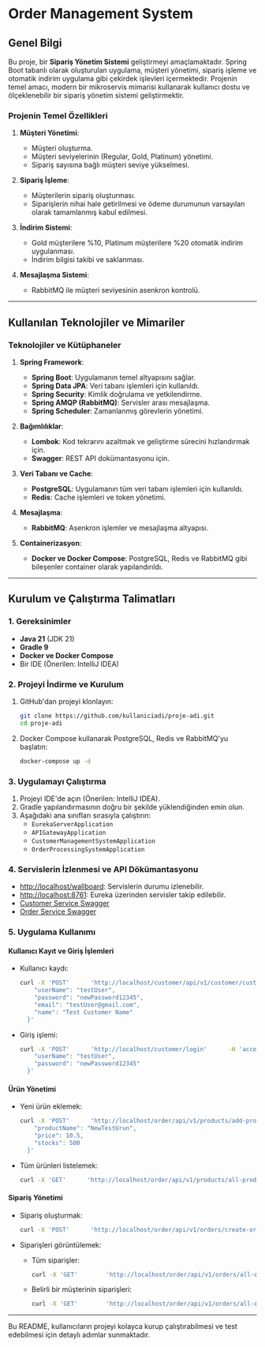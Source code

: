 
# Order Management System

## Genel Bilgi

Bu proje, bir **Sipariş Yönetim Sistemi** geliştirmeyi amaçlamaktadır. Spring Boot tabanlı olarak oluşturulan uygulama, müşteri yönetimi, sipariş işleme ve otomatik indirim uygulama gibi çekirdek işlevleri içermektedir. Projenin temel amacı, modern bir mikroservis mimarisi kullanarak kullanıcı dostu ve ölçeklenebilir bir sipariş yönetim sistemi geliştirmektir.

### Projenin Temel Özellikleri
1. **Müşteri Yönetimi**:
    - Müşteri oluşturma.
    - Müşteri seviyelerinin (Regular, Gold, Platinum) yönetimi.
    - Sipariş sayısına bağlı müşteri seviye yükselmesi.

2. **Sipariş İşleme**:
    - Müşterilerin sipariş oluşturması.
    - Siparişlerin nihai hale getirilmesi ve ödeme durumunun varsayılan olarak tamamlanmış kabul edilmesi.

3. **İndirim Sistemi**:
    - Gold müşterilere %10, Platinum müşterilere %20 otomatik indirim uygulanması.
    - İndirim bilgisi takibi ve saklanması.

4. **Mesajlaşma Sistemi**:
    - RabbitMQ ile müşteri seviyesinin asenkron kontrolü.

---

## Kullanılan Teknolojiler ve Mimariler

### Teknolojiler ve Kütüphaneler

1. **Spring Framework**:
    - **Spring Boot**: Uygulamanın temel altyapısını sağlar.
    - **Spring Data JPA**: Veri tabanı işlemleri için kullanıldı.
    - **Spring Security**: Kimlik doğrulama ve yetkilendirme.
    - **Spring AMQP (RabbitMQ)**: Servisler arası mesajlaşma.
    - **Spring Scheduler**: Zamanlanmış görevlerin yönetimi.

2. **Bağımlılıklar**:
    - **Lombok**: Kod tekrarını azaltmak ve geliştirme sürecini hızlandırmak için.
    - **Swagger**: REST API dokümantasyonu için.

3. **Veri Tabanı ve Cache**:
    - **PostgreSQL**: Uygulamanın tüm veri tabanı işlemleri için kullanıldı.
    - **Redis**: Cache işlemleri ve token yönetimi.

4. **Mesajlaşma**:
    - **RabbitMQ**: Asenkron işlemler ve mesajlaşma altyapısı.

5. **Containerizasyon**:
    - **Docker ve Docker Compose**: PostgreSQL, Redis ve RabbitMQ gibi bileşenler container olarak yapılandırıldı.

---

## Kurulum ve Çalıştırma Talimatları

### 1. Gereksinimler

- **Java 21** (JDK 21)
- **Gradle 9**
- **Docker ve Docker Compose**
- Bir IDE (Önerilen: IntelliJ IDEA)

### 2. Projeyi İndirme ve Kurulum

1. GitHub'dan projeyi klonlayın:
   ```bash
   git clone https://github.com/kullaniciadi/proje-adi.git
   cd proje-adi
   ```

2. Docker Compose kullanarak PostgreSQL, Redis ve RabbitMQ'yu başlatın:
   ```bash
   docker-compose up -d
   ```

### 3. Uygulamayı Çalıştırma

1. Projeyi IDE'de açın (Önerilen: IntelliJ IDEA).
2. Gradle yapılandırmasının doğru bir şekilde yüklendiğinden emin olun.
3. Aşağıdaki ana sınıfları sırasıyla çalıştırın:
    - `EurekaServerApplication`
    - `APIGatewayApplication`
    - `CustomerManagementSystemApplication`
    - `OrderProcessingSystemApplication`

### 4. Servislerin İzlenmesi ve API Dökümantasyonu

- [http://localhost/wallboard](http://localhost/wallboard): Servislerin durumu izlenebilir.
- [http://localhost:8761](http://localhost:8761): Eureka üzerinden servisler takip edilebilir.
- [Customer Service Swagger](http://localhost/customer/swagger-ui/index.html#/)
- [Order Service Swagger](http://localhost/order/swagger-ui/index.html#/)

### 5. Uygulama Kullanımı

#### Kullanıcı Kayıt ve Giriş İşlemleri

- Kullanıcı kaydı:
   ```bash
   curl -X 'POST'      'http://localhost/customer/api/v1/customer/customer-register'      -H 'accept: */*'      -H 'Content-Type: application/json'      -d '{
       "userName": "testUser",
       "password": "newPassword12345",
       "email": "testUser@gmail.com",
       "name": "Test Customer Name"
     }'
   ```

- Giriş işlemi:
   ```bash
   curl -X 'POST'      'http://localhost/customer/login'      -H 'accept: */*'      -H 'Content-Type: application/json'      -d '{
       "userName": "testUser",
       "password": "newPassword12345"
     }'
   ```

#### Ürün Yönetimi

- Yeni ürün eklemek:
   ```bash
   curl -X 'POST'      'http://localhost/order/api/v1/products/add-product'      -H 'Authorization: Bearer TOKEN'      -H 'Content-Type: application/json'      -d '{
       "productName": "NewTestUrun",
       "price": 10.5,
       "stocks": 500
     }'
   ```

- Tüm ürünleri listelemek:
   ```bash
   curl -X 'GET'      'http://localhost/order/api/v1/products/all-product'      -H 'Authorization: Bearer TOKEN'
   ```

#### Sipariş Yönetimi

- Sipariş oluşturmak:
   ```bash
   curl -X 'POST'      'http://localhost/order/api/v1/orders/create-order?paymentMethod=CREDIT_CARD'      -H 'Authorization: Bearer TOKEN'
   ```

- Siparişleri görüntülemek:
    - Tüm siparişler:
      ```bash
      curl -X 'GET'        'http://localhost/order/api/v1/orders/all-order-products'        -H 'Authorization: Bearer TOKEN'
      ```

    - Belirli bir müşterinin siparişleri:
      ```bash
      curl -X 'GET'        'http://localhost/order/api/v1/orders/all-order-products/{customerEmail}?customerEmail=testUser%40gmail.com'        -H 'Authorization: Bearer TOKEN'
      ```

---

Bu README, kullanıcıların projeyi kolayca kurup çalıştırabilmesi ve test edebilmesi için detaylı adımlar sunmaktadır.
